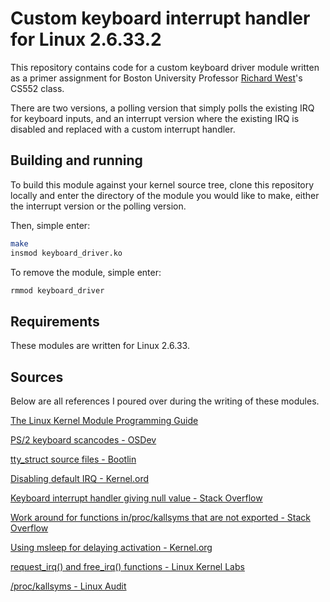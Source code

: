 # Custom keyboard interrupt handler for Linux 2.6.33.2
This repository contains code for a custom keyboard driver module written as a primer assignment for Boston University Professor [Richard West](https://www.cs.bu.edu/fac/richwest/)'s CS552 class. 

There are two versions, a polling version that simply polls the existing IRQ for keyboard inputs, and an interrupt version where the existing IRQ is disabled and replaced with a custom interrupt handler.

## Building and running
To build this module against your kernel source tree, clone this repository locally and enter the directory of the module you would like to make, either the interrupt version or the polling version. 

Then, simple enter:
```sh
make
insmod keyboard_driver.ko
```

To remove the module, simple enter:
```sh
rmmod keyboard_driver
```

## Requirements
These modules are written for Linux 2.6.33.

## Sources
Below are all references I poured over during the writing of these modules.

[The Linux Kernel Module Programming Guide](https://tldp.org/LDP/lkmpg/2.6/html/index.html)

[PS/2 keyboard scancodes - OSDev](https://wiki.osdev.org/PS/2_Keyboard#Scan_Code_Sets,_Scan_Codes_and_Key_Codes)

[tty_struct source files - Bootlin](https://elixir.bootlin.com/linux/v2.6.33.2/source/include/linux/tty.h#L252)

[Disabling default IRQ - Kernel.ord](https://www.kernel.org/doc/html/v4.14/core-api/kernel-api.html#c.free_irq)

[Keyboard interrupt handler giving null value - Stack Overflow](https://stackoverflow.com/questions/19147569/keyboard-interrupt-handler-giving-null-value)

[Work around for functions in/proc/kallsyms that are not exported - Stack Overflow](https://stackoverflow.com/questions/6455343/linux-module-call-functions-which-is-in-proc-kallsyms-but-not-exported)

[Using msleep for delaying activation - Kernel.org](https://docs.kernel.org/timers/delay_sleep_functions.html#c.msleep)

[request_irq() and free_irq() functions - Linux Kernel Labs](https://linux-kernel-labs.github.io/refs/heads/master/labs/interrupts.html)

[/proc/kallsyms - Linux Audit](https://linux-audit.com/what-is/proc-kallsyms/)


